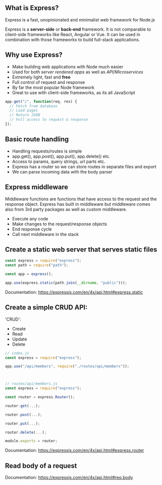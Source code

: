 ## What is Express?

Express is a fast, unopinionated and minimalist web framework for Node.js

Express is a **server-side** or **back-end** framework. It is not comparable to client-side frameworks like React, Angular or Vue. It can be used in combination with those frameworks to build full-stack applications.

## Why use Express?

- Make building web applications with Node much easier
- Used for both _server rendered apps_ as well as _API/Microservices_
- Extremely light, fast and **free**
- Full control of request and response
- By far the most popular Node framework
- Great to use with client-side frameworks, as its all JavaScript

```js
app.get("/", function(req, res) {
  // Fetch from database
  // Load pages
  // Return JSON
  // Full access to request & response
});
```

## Basic route handling

- Handling requests/routes is simple
- app.get(), app.post(), app.put(), app.delete() etc.
- Access to params, query strings, url parts etc.
- Express has a router so we can store routes in separate files and export
- We can parse incoming data with the body parser

## Express middleware

Middleware functions are functions that have access to the request and the response object. Express has built in middleware but middleware comes also from 3rd party packages as well as custom middleware.

- Execute any code
- Make changes to the request/response objects
- End response cycle
- Call next middleware in the stack

## Create a static web server that serves static files

```js
const express = require("express");
const path = require("path");

const app = express();

app.use(express.static(path.join(__dirname, "public")));
```

Documentation: https://expressjs.com/en/4x/api.html#express.static

## Create a simple CRUD API:

'CRUD':

- Create
- Read
- Update
- Delete

```js
// index.js
const express = require("express");

app.use("/api/members", require("./routes/api/members"));



// routes/api/members.js
const express = require("express");

const router = express.Router();

router.get(...);

router.post(...);

router.put(...);

router.delete(...);

module.exports = router;
```

Documentation: https://expressjs.com/en/4x/api.html#express.router

## Read body of a request

Documentation: https://expressjs.com/en/4x/api.html#req.body
